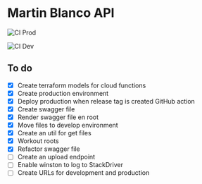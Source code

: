 # Martin Blanco API

![CI Prod](https://github.com/pataruco/martin-blanco/workflows/CI%20Prod/badge.svg)

![CI Dev](https://github.com/pataruco/martin-blanco/workflows/Development%20pipeline/badge.svg)

## To do

- [x] Create terraform models for cloud functions
- [x] Create production environment
- [x] Deploy production when release tag is created GitHub action
- [x] Create swagger file
- [x] Render swagger file en root
- [x] Move files to develop environment
- [x] Create an util for get files
- [x] Workout roots
- [x] Refactor swagger file
- [ ] Create an upload endpoint
- [ ] Enable winston to log to StackDriver
- [ ] Create URLs for development and production
